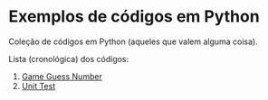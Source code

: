 Exemplos de códigos em Python
====

Coleção de códigos em Python (aqueles que valem alguma coisa).

Lista (cronológica) dos códigos:

1. [Game Guess Number]()
2. [Unit Test]()



